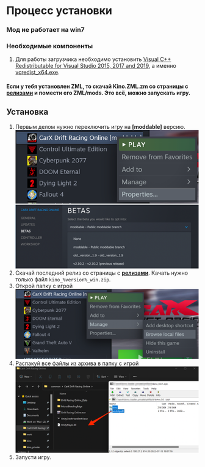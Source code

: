 # Процесс установки

### Мод не работает на win7

### Необходимые компоненты

1. Для работы загрузчика необходимо установить [Visual C++ Redistributable for Visual Studio 2015, 2017 and 2019](https://support.microsoft.com/en-us/help/2977003/the-latest-supported-visual-c-downloads), а именно [vcredist_x64.exe](https://aka.ms/vs/16/release/vc_redist.x64.exe).

#### Если у тебя установлен ZML, то скачай **Kino.ZML.zm** со страницы с [релизами](https://github.com/trbflxr/kino_loader/releases) и помести его **ZML/mods**. Это всё, можно запускать игру.

## Установка

1. Первым делом нужно переключить игру на **[moddable]** версию.  
   ![steam_game_props](../../Images/steam_game_props.png)  
   ![steam_game_betas](../../Images/steam_game_betas.png)
2. Скачай последний релиз со страницы с **[релизами](https://github.com/trbflxr/kino_loader/releases)**. Качать нужно только файл `kino_%version%_win.zip`.
3. Открой папку с игрой  
   ![steam_game_browse](../../Images/steam_game_browse.png)
4. Распакуй все файлы из архива в папку с игрой  
   ![loader_files_drag](../../Images/loader_files_drag.png)
5. Запусти игру.
